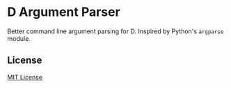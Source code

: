# D Argument Parser

Better command line argument parsing for D. Inspired by Python's `argparse`
module.

## License

[MIT License](/LICENSE.md)
